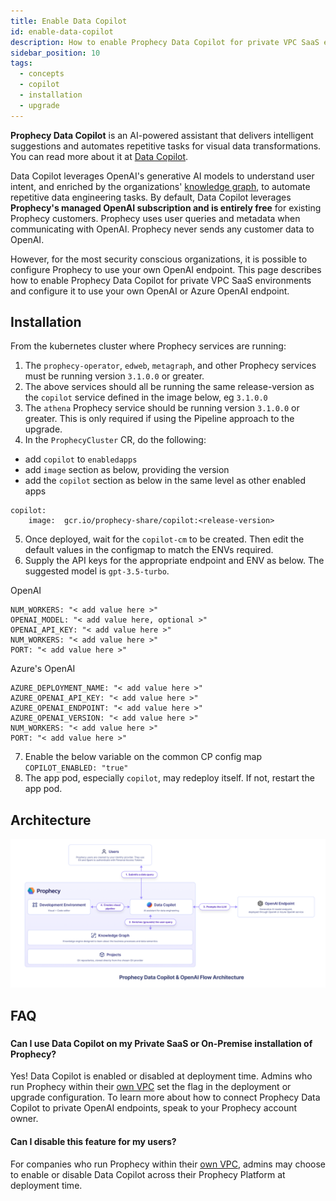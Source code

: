 ```yaml
---
title: Enable Data Copilot
id: enable-data-copilot
description: How to enable Prophecy Data Copilot for private VPC SaaS environments.
sidebar_position: 10
tags:
  - concepts
  - copilot
  - installation
  - upgrade
---
```


**Prophecy Data Copilot** is an AI-powered assistant that delivers intelligent suggestions and automates repetitive tasks for visual data transformations. You can read more about it at [Data Copilot](/concepts/copilot).

Data Copilot leverages OpenAI's generative AI models to understand user intent, and enriched by the organizations' [knowledge graph](/concepts/copilot#knowledge-graph), to automate repetitive data engineering tasks. By default, Data Copilot leverages **Prophecy's managed OpenAI subscription and is entirely free** for existing Prophecy customers. Prophecy uses user queries and metadata when communicating with OpenAI. Prophecy never sends any customer data to OpenAI.

However, for the most security conscious organizations, it is possible to configure Prophecy to use your own OpenAI endpoint. This page describes how to enable Prophecy Data Copilot for private VPC SaaS environments and configure it to use your own OpenAI or Azure OpenAI endpoint.

## Installation

From the kubernetes cluster where Prophecy services are running:

1. The `prophecy-operator`, `edweb`, `metagraph`, and other Prophecy services must be running version `3.1.0.0` or greater.
2. The above services should all be running the same release-version as the `copilot` service defined in the image below, eg `3.1.0.0`
3. The `athena` Prophecy service should be running version `3.1.0.0` or greater. This is only required if using the Pipeline approach to the upgrade.
4. In the `ProphecyCluster` CR, do the following:

- add `copilot` to `enabledapps`
- add `image` section as below, providing the version
- add the `copilot` section as below in the same level as other enabled apps

```
copilot:
    image:  gcr.io/prophecy-share/copilot:<release-version>
```

5. Once deployed, wait for the `copilot-cm` to be created. Then edit the default values in the configmap to match the ENVs required.
6. Supply the API keys for the appropriate endpoint and ENV as below. The suggested model is `gpt-3.5-turbo`.

OpenAI

```
NUM_WORKERS: "< add value here >"
OPENAI_MODEL: "< add value here, optional >"
OPENAI_API_KEY: "< add value here >"
NUM_WORKERS: "< add value here >"
PORT: "< add value here >"
```

Azure's OpenAI

```
AZURE_DEPLOYMENT_NAME: "< add value here >"
AZURE_OPENAI_API_KEY: "< add value here >"
AZURE_OPENAI_ENDPOINT: "< add value here >"
AZURE_OPENAI_VERSION: "< add value here >"
NUM_WORKERS: "< add value here >"
PORT: "< add value here >"
```

7. Enable the below variable on the common CP config map
   `COPILOT_ENABLED: "true"`
8. The app pod, especially `copilot`, may redeploy itself. If not, restart the app pod.

## Architecture

![Prophecy Data Copilot & OpenAI Flow Architecture](img/data_copilot_open_ai_flow_architecture.png)

## FAQ

###

#### Can I use Data Copilot on my Private SaaS or On-Premise installation of Prophecy?

Yes! Data Copilot is enabled or disabled at deployment time. Admins who run Prophecy within their [own VPC](/docs/architecture/deployment/deployment.md#private-saas-customer-vpc) set the flag in the deployment or upgrade configuration. To learn more about how to connect Prophecy Data Copilot to private OpenAI endpoints, speak to your Prophecy account owner.

#### Can I disable this feature for my users?

For companies who run Prophecy within their [own VPC](/docs/architecture/deployment/deployment.md#private-saas-customer-vpc), admins may choose to enable or disable Data Copilot across their Prophecy Platform at deployment time.

